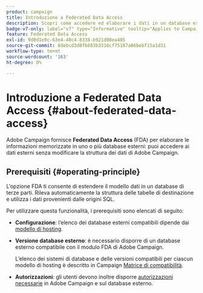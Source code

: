 ```yaml
---
product: campaign
title: Introduzione a Federated Data Access
description: Scopri come accedere ed elaborare i dati in un database esterno
badge-v7-only: label="v7" type="Informative" tooltip="Applies to Campaign Classic v7 only"
feature: Federated Data Access
exl-id: 9d8d1e9c-63e4-40c4-8338-b921d08ea405
source-git-commit: 8debcd3d8fb883b3316cf75187a86bebf15a1d31
workflow-type: tm+mt
source-wordcount: '163'
ht-degree: 0%

---
```


# Introduzione a Federated Data Access {#about-federated-data-access}



Adobe Campaign fornisce **Federated Data Access** (FDA) per elaborare le informazioni memorizzate in uno o più database esterni: puoi accedere ai dati esterni senza modificare la struttura dei dati di Adobe Campaign.

## Prerequisiti {#operating-principle}

L’opzione FDA ti consente di estendere il modello dati in un database di terze parti. Rileva automaticamente la struttura delle tabelle di destinazione e utilizza i dati provenienti dalle origini SQL.

Per utilizzare questa funzionalità, i prerequisiti sono elencati di seguito:

* **Configurazione**: l’elenco dei database esterni compatibili dipende dai [modello di hosting](../../installation/using/hosting-models.md).
* **Versione database esterno**: è necessario disporre di un database esterno compatibile con il modulo FDA di Adobe Campaign.

   L’elenco dei sistemi di database e delle versioni compatibili per ciascun modello di hosting è descritto in Campaign [Matrice di compatibilità](../../rn/using/compatibility-matrix.md#FederatedDataAccessFDA).

* **Autorizzazioni**: gli utenti devono inoltre disporre [autorizzazioni necessarie](../../installation/using/remote-database-access-rights.md) in Adobe Campaign e sul database esterno.


